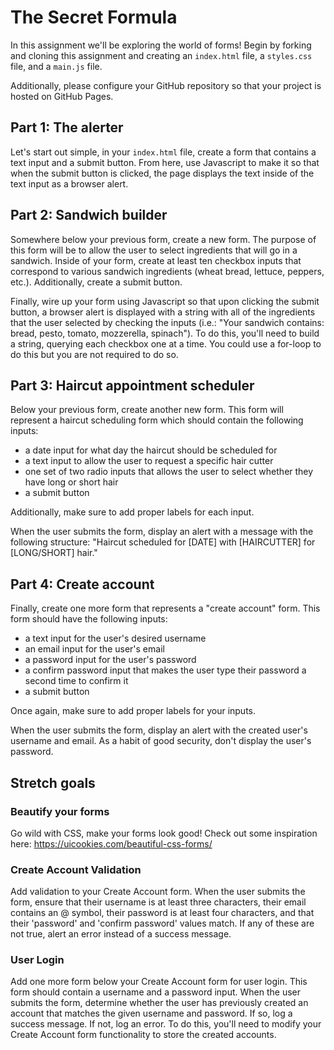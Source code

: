 # The Secret Formula

In this assignment we'll be exploring the world of forms! Begin by forking and cloning this assignment and creating an `index.html` file, a `styles.css` file, and a `main.js` file.

Additionally, please configure your GitHub repository so that your project is hosted on GitHub Pages.

## Part 1: The alerter

Let's start out simple, in your `index.html` file, create a form that contains a text input and a submit button. From here, use Javascript to make it so that when the submit button is clicked, the page displays the text inside of the text input as a browser alert.

## Part 2: Sandwich builder

Somewhere below your previous form, create a new form. The purpose of this form will be to allow the user to select ingredients that will go in a sandwich. Inside of your form, create at least ten checkbox inputs that correspond to various sandwich ingredients (wheat bread, lettuce, peppers, etc.). Additionally, create a submit button.

Finally, wire up your form using Javascript so that upon clicking the submit button, a browser alert is displayed with a string with all of the ingredients that the user selected by checking the inputs (i.e.: "Your sandwich contains: bread, pesto, tomato, mozzerella, spinach"). To do this, you'll need to build a string, querying each checkbox one at a time. You could use a for-loop to do this but you are not required to do so.

## Part 3: Haircut appointment scheduler

Below your previous form, create another new form. This form will represent a haircut scheduling form which should contain the following inputs:
* a date input for what day the haircut should be scheduled for
* a text input to allow the user to request a specific hair cutter
* one set of two radio inputs that allows the user to select whether they have long or short hair
* a submit button

Additionally, make sure to add proper labels for each input.

When the user submits the form, display an alert with a message with the following structure: "Haircut scheduled for [DATE] with [HAIRCUTTER] for [LONG/SHORT] hair."

## Part 4: Create account

Finally, create one more form that represents a "create account" form. This form should have the following inputs:
* a text input for the user's desired username
* an email input for the user's email
* a password input for the user's password
* a confirm password input that makes the user type their password a second time to confirm it
* a submit button

Once again, make sure to add proper labels for your inputs.

When the user submits the form, display an alert with the created user's username and email. As a habit of good security, don't display the user's password.

## Stretch goals

### Beautify your forms

Go wild with CSS, make your forms look good! Check out some inspiration here: https://uicookies.com/beautiful-css-forms/

### Create Account Validation

Add validation to your Create Account form. When the user submits the form, ensure that their username is at least three characters, their email contains an @ symbol, their password is at least four characters, and that their 'password' and 'confirm password' values match. If any of these are not true, alert an error instead of a success message.

### User Login

Add one more form below your Create Account form for user login. This form should contain a username and a password input. When the user submits the form, determine whether the user has previously created an account that matches the given username and password. If so, log a success message. If not, log an error. To do this, you'll need to modify your Create Account form functionality to store the created accounts.
